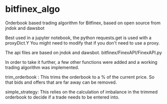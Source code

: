 # bitfinex_algo
Orderbook based trading algorithm for Bitfinex, based on open source from jndok and dawsbot

Best used in a jupyter notebook, the python requests.get is used with a proxyDict.Y You might need to modify that if you don't need to use a proxy.

The api files are based on jndok and dawsbot. bitfinex/FinexAPI/FinexAPI.py

In order to take it further, a few other functions were added and a working trading algorithm was implemented.

trim_orderbook : This trims the orderbook to a % of the current price. So that bids and offers that are far away can be removed.

simple_strategy: This relies on the calculation of imbalance in the trimmed orderbook to decide if a trade needs to be entered into.




